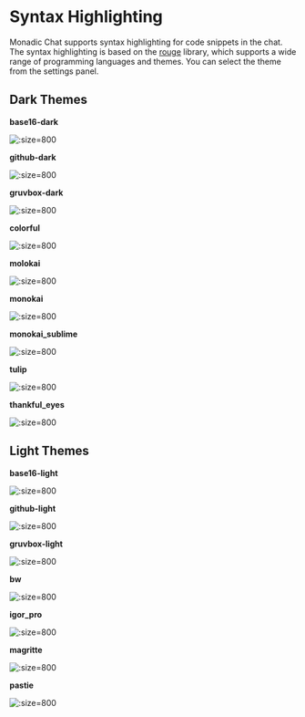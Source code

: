 # Syntax Highlighting

Monadic Chat supports syntax highlighting for code snippets in the chat. The syntax highlighting is based on the [rouge](https://github.com/rouge-ruby/rouge) library, which supports a wide range of programming languages and themes. You can select the theme from the settings panel.

## Dark Themes

**base16-dark**

![](/assets/images/syntax-base16-dark.png ':size=800')

**github-dark**

![](/assets/images/syntax-github-dark.png ':size=800')

**gruvbox-dark**

![](/assets/images/syntax-gruvbox-dark.png ':size=800')

**colorful**

![](/assets/images/syntax-colorful.png ':size=800')

**molokai**

![](/assets/images/syntax-molokai.png ':size=800')

**monokai**

![](/assets/images/syntax-monokai.png ':size=800')

**monokai_sublime**

![](/assets/images/syntax-monokai_sublime.png ':size=800')

**tulip**

![](/assets/images/syntax-tulip.png ':size=800')

**thankful_eyes**

![](/assets/images/syntax-thankful_eyes.png ':size=800')

## Light Themes

**base16-light**

![](/assets/images/syntax-base16-light.png ':size=800')

**github-light**

![](/assets/images/syntax-github-light.png ':size=800')

**gruvbox-light**

![](/assets/images/syntax-gruvbox-light.png ':size=800')

**bw**

![](/assets/images/syntax-bw.png ':size=800')

**igor_pro**

![](/assets/images/syntax-igor_pro.png ':size=800')

**magritte**

![](/assets/images/syntax-magritte.png ':size=800')

**pastie**

![](/assets/images/syntax-pastie.png ':size=800')
